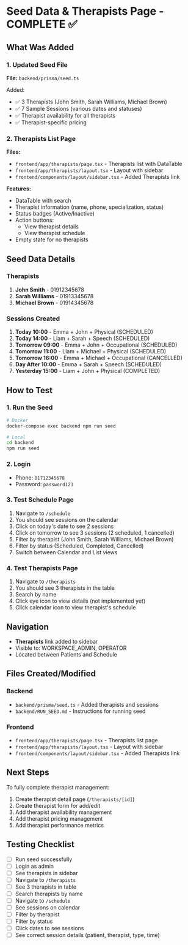# Seed Data & Therapists Page - COMPLETE ✅

## What Was Added

### 1. Updated Seed File
**File:** `backend/prisma/seed.ts`

Added:
- ✅ 3 Therapists (John Smith, Sarah Williams, Michael Brown)
- ✅ 7 Sample Sessions (various dates and statuses)
- ✅ Therapist availability for all therapists
- ✅ Therapist-specific pricing

### 2. Therapists List Page
**Files:**
- `frontend/app/therapists/page.tsx` - Therapists list with DataTable
- `frontend/app/therapists/layout.tsx` - Layout with sidebar
- `frontend/components/layout/sidebar.tsx` - Added Therapists link

**Features:**
- DataTable with search
- Therapist information (name, phone, specialization, status)
- Status badges (Active/Inactive)
- Action buttons:
  - View therapist details
  - View therapist schedule
- Empty state for no therapists

## Seed Data Details

### Therapists
1. **John Smith** - 01912345678
2. **Sarah Williams** - 01913345678
3. **Michael Brown** - 01914345678

### Sessions Created
1. **Today 10:00** - Emma + John + Physical (SCHEDULED)
2. **Today 14:00** - Liam + Sarah + Speech (SCHEDULED)
3. **Tomorrow 09:00** - Emma + John + Occupational (SCHEDULED)
4. **Tomorrow 11:00** - Liam + Michael + Physical (SCHEDULED)
5. **Tomorrow 16:00** - Emma + Michael + Occupational (CANCELLED)
6. **Day After 10:00** - Emma + Sarah + Speech (SCHEDULED)
7. **Yesterday 15:00** - Liam + John + Physical (COMPLETED)

## How to Test

### 1. Run the Seed
```bash
# Docker
docker-compose exec backend npm run seed

# Local
cd backend
npm run seed
```

### 2. Login
- Phone: `01712345678`
- Password: `password123`

### 3. Test Schedule Page
1. Navigate to `/schedule`
2. You should see sessions on the calendar
3. Click on today's date to see 2 sessions
4. Click on tomorrow to see 3 sessions (2 scheduled, 1 cancelled)
5. Filter by therapist (John Smith, Sarah Williams, Michael Brown)
6. Filter by status (Scheduled, Completed, Cancelled)
7. Switch between Calendar and List views

### 4. Test Therapists Page
1. Navigate to `/therapists`
2. You should see 3 therapists in the table
3. Search by name
4. Click eye icon to view details (not implemented yet)
5. Click calendar icon to view therapist's schedule

## Navigation
- **Therapists** link added to sidebar
- Visible to: WORKSPACE_ADMIN, OPERATOR
- Located between Patients and Schedule

## Files Created/Modified

### Backend
- `backend/prisma/seed.ts` - Added therapists and sessions
- `backend/RUN_SEED.md` - Instructions for running seed

### Frontend
- `frontend/app/therapists/page.tsx` - Therapists list page
- `frontend/app/therapists/layout.tsx` - Layout with sidebar
- `frontend/components/layout/sidebar.tsx` - Added Therapists link

## Next Steps
To fully complete therapist management:
1. Create therapist detail page (`/therapists/[id]`)
2. Create therapist form for add/edit
3. Add therapist availability management
4. Add therapist pricing management
5. Add therapist performance metrics

## Testing Checklist
- [ ] Run seed successfully
- [ ] Login as admin
- [ ] See therapists in sidebar
- [ ] Navigate to `/therapists`
- [ ] See 3 therapists in table
- [ ] Search therapists by name
- [ ] Navigate to `/schedule`
- [ ] See sessions on calendar
- [ ] Filter by therapist
- [ ] Filter by status
- [ ] Click dates to see sessions
- [ ] See correct session details (patient, therapist, type, time)

